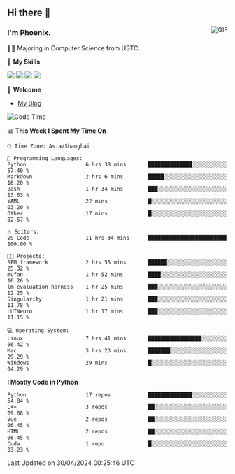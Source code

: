 ## Hi there 👋
<img align="right" alt="GIF" src="https://raw.githubusercontent.com/JoeyBling/JoeyBling/master/pic/pusheencode.gif" />

### I'm Phoenix.

👨‍🎓 Majoring in Computer Science from USTC.

🌟 **My Skills**

![](https://img.shields.io/badge/-Python-3e74a2?style=flat-square&logo=Python&logoColor=fff)
![](https://img.shields.io/badge/-C++-9f62a5?style=flat&logo=cplusplus&logoColor=white)
![](https://img.shields.io/badge/-Linux-185886?style=flat-square&logo=Linux&logoColor=fff)
![](https://img.shields.io/badge/-Rust-ff4136?style=flat-square&logo=Rust&logoColor=fff)

💬 **Welcome**

- [My Blog](https://ysy-phoenix.github.io/)

<!--START_SECTION:waka-->
![Code Time](http://img.shields.io/badge/Code%20Time-717%20hrs%2038%20mins-blue)

📊 **This Week I Spent My Time On** 

```text
🕑︎ Time Zone: Asia/Shanghai

💬 Programming Languages: 
Python                   6 hrs 38 mins       ██████████████░░░░░░░░░░░   57.40 % 
Markdown                 2 hrs 6 mins        █████░░░░░░░░░░░░░░░░░░░░   18.20 % 
Bash                     1 hr 34 mins        ███░░░░░░░░░░░░░░░░░░░░░░   13.63 % 
YAML                     22 mins             █░░░░░░░░░░░░░░░░░░░░░░░░   03.20 % 
Other                    17 mins             █░░░░░░░░░░░░░░░░░░░░░░░░   02.57 % 

🔥 Editors: 
VS Code                  11 hrs 34 mins      █████████████████████████   100.00 % 

🐱‍💻 Projects: 
SFM_framework            2 hrs 55 mins       ██████░░░░░░░░░░░░░░░░░░░   25.32 % 
mufan                    1 hr 52 mins        ████░░░░░░░░░░░░░░░░░░░░░   16.26 % 
lm-evaluation-harness    1 hr 25 mins        ███░░░░░░░░░░░░░░░░░░░░░░   12.25 % 
Singularity              1 hr 21 mins        ███░░░░░░░░░░░░░░░░░░░░░░   11.78 % 
LUTNeuro                 1 hr 17 mins        ███░░░░░░░░░░░░░░░░░░░░░░   11.15 % 

💻 Operating System: 
Linux                    7 hrs 41 mins       █████████████████░░░░░░░░   66.42 % 
Mac                      3 hrs 23 mins       ███████░░░░░░░░░░░░░░░░░░   29.29 % 
Windows                  29 mins             █░░░░░░░░░░░░░░░░░░░░░░░░   04.29 % 
```

**I Mostly Code in Python** 

```text
Python                   17 repos            ██████████████░░░░░░░░░░░   54.84 % 
C++                      3 repos             ██░░░░░░░░░░░░░░░░░░░░░░░   09.68 % 
Vue                      2 repos             ██░░░░░░░░░░░░░░░░░░░░░░░   06.45 % 
HTML                     2 repos             ██░░░░░░░░░░░░░░░░░░░░░░░   06.45 % 
Cuda                     1 repo              █░░░░░░░░░░░░░░░░░░░░░░░░   03.23 % 
```




 Last Updated on 30/04/2024 00:25:46 UTC
<!--END_SECTION:waka-->

<!--
**ysy-phoenix/ysy-phoenix** is a ✨ _special_ ✨ repository because its `README.md` (this file) appears on your GitHub profile.

Here are some ideas to get you started:

- 🔭 I’m currently working on ...
- 🌱 I’m currently learning ...
- 👯 I’m looking to collaborate on ...
- 🤔 I’m looking for help with ...
- 💬 Ask me about ...
- 📫 How to reach me: ...
- 😄 Pronouns: ...
- ⚡ Fun fact: ...
-->
